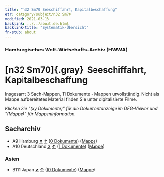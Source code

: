 ```yaml
---
title: "n32 Sm70 Seeschiffahrt, Kapitalbeschaffung"
etr: category/subject/n32 Sm70
modified: 2021-03-13
backlink: ../../about.de.html
backlink-title: "Systematik-Übersicht"
fn-stub: about
---
```


### Hamburgisches Welt-Wirtschafts-Archiv (HWWA)
# [n32 Sm70]{.gray}&#8201; Seeschiffahrt, Kapitalbeschaffung&#160; 




Insgesamt 3 Sach-Mappen, 11 Dokumente - Mappen unvollständig.
Nicht als Mappe aufbereitetes Material finden Sie unter [digitalisierte Filme](/film/h1_sh).

_Klicken Sie "(xy Dokumente)" für die Dokumentanzeige im DFG-Viewer und "(Mappe)" für Mappeninformation._

## Sacharchiv



- A9 Hamburg [**&nearr;**](../../../geo/i/140905/about.de.html "Hamburg (alle Mappen)") [**&uarr;**](../../../geo/about.de.html#A9 "Ländersystematik") (<a href="https://pm20.zbw.eu/dfgview/sh/140905,145618" title="über: Hamburg : Seeschiffahrt, Kapitalbeschaffung" target="_blank">0 Dokumente</a>) ([Mappe](http://purl.org/pressemappe20/folder/sh/140905,145618))
- A10 Deutschland [**&nearr;**](../../../geo/i/126128/about.de.html "Deutschland (alle Mappen)") [**&uarr;**](../../../geo/about.de.html#A10 "Ländersystematik") (<a href="https://pm20.zbw.eu/dfgview/sh/126128,145618" title="über: Deutschland : Seeschiffahrt, Kapitalbeschaffung" target="_blank">1 Dokumente</a>) ([Mappe](http://purl.org/pressemappe20/folder/sh/126128,145618))

### Asien

- B111 Japan [**&nearr;**](../../../geo/i/141272/about.de.html "Japan (alle Mappen)") [**&uarr;**](../../../geo/about.de.html#B111 "Ländersystematik") (<a href="https://pm20.zbw.eu/dfgview/sh/141272,145618" title="über: Japan : Seeschiffahrt, Kapitalbeschaffung" target="_blank">10 Dokumente</a>) ([Mappe](http://purl.org/pressemappe20/folder/sh/141272,145618))


